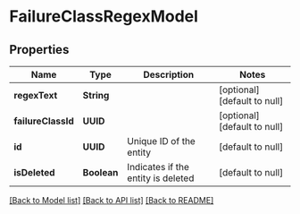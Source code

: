 # FailureClassRegexModel
## Properties

| Name | Type | Description | Notes |
|------------ | ------------- | ------------- | -------------|
| **regexText** | **String** |  | [optional] [default to null] |
| **failureClassId** | **UUID** |  | [optional] [default to null] |
| **id** | **UUID** | Unique ID of the entity | [default to null] |
| **isDeleted** | **Boolean** | Indicates if the entity is deleted | [default to null] |

[[Back to Model list]](../README.md#documentation-for-models) [[Back to API list]](../README.md#documentation-for-api-endpoints) [[Back to README]](../README.md)

